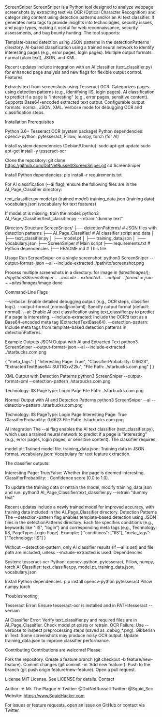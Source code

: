ScreenSniper
ScreenSniper is a Python tool designed to analyze webpage screenshots by extracting text via OCR (Optical Character Recognition) and categorizing content using detection patterns and/or an AI text classifier. It generates meta tags to provide insights into technologies, security issues, and page types, making it useful for web reconnaissance, security assessments, and bug bounty hunting.
The tool supports:

Template-based detection using JSON patterns in the detectionPatterns directory.
AI-based classification using a trained neural network to identify interesting pages (e.g., error pages, login pages).
Multiple output formats: normal (plain text), JSON, and XML.

Recent updates include integration with an AI classifier (text_classifier.py) for enhanced page analysis and new flags for flexible output control.
Features

Extracts text from screenshots using Tesseract OCR.
Categorizes pages using detection patterns (e.g., identifying IIS, login pages).
AI classification to predict if a page is "interesting" (e.g., error pages, sensitive content).
Supports Base64-encoded extracted text output.
Configurable output formats: normal, JSON, XML.
Verbose mode for debugging OCR and classification steps.

Installation
Prerequisites

Python 3.6+
Tesseract OCR (system package)
Python dependencies: opencv-python, pytesseract, Pillow, numpy, torch (for AI)

Install system dependencies (Debian/Ubuntu):
sudo apt-get update
sudo apt-get install -y tesseract-ocr

Clone the repository:
git clone https://github.com/DotNetRussell/ScreenSniper.git
cd ScreenSniper

Install Python dependencies:
pip install -r requirements.txt

For AI classification (--ai flag), ensure the following files are in the AI_Page_Classifier directory:

text_classifier.py
model.pt (trained model)
training_data.json (training data)
vocabulary.json (vocabulary for text features)

If model.pt is missing, train the model:
python3 AI_Page_Classifier/text_classifier.py --retrain "dummy text"

Directory Structure
ScreenSniper/
├── detectionPatterns/    # JSON files with detection patterns
├── AI_Page_Classifier/   # AI classifier script and data
│   ├── text_classifier.py
│   ├── model.pt
│   ├── training_data.json
│   ├── vocabulary.json
├── ScreenSniper         # Main script
├── requirements.txt     # Python dependencies
├── README.md            # This file

Usage
Run ScreenSniper on a single screenshot:
python3 ScreenSniper --output-format=json --ai --include-extracted ./path/to/screenshot.png

Process multiple screenshots in a directory:
for image in $(ls testImages/); do
    python3 ScreenSniper --include-extracted --output-format=json --ai testImages/$image
done

Command-Line Flags

--verbose: Enable detailed debugging output (e.g., OCR steps, classifier logs).
--output-format [normal|json|xml]: Specify output format (default: normal).
--ai: Enable AI text classification using text_classifier.py to predict if a page is interesting.
--include-extracted: Include the OCR’d text as a Base64-encoded meta tag (ExtractedTextBase64).
--detection-pattern: Include meta tags from template-based detection patterns in detectionPatterns.

Example Outputs
JSON Output with AI and Extracted Text
python3 ScreenSniper --output-format=json --ai --include-extracted ./starbucks.com.png

{
    "meta_tags": [
        "Interesting Page: True",
        "ClassifierProbability: 0.6623",
        "ExtractedTextBase64: SUlTIGxvZ2lu",
        "File Path: ./starbucks.com.png"
    ]
}

XML Output with Detection Patterns
python3 ScreenSniper --output-format=xml --detection-pattern ./starbucks.com.png

<?xml version="1.0" ?>
<result>
    <meta_tags>
        <meta_tag>Technology: IIS</meta_tag>
        <meta_tag>PageType: Login Page</meta_tag>
        <meta_tag>File Path: ./starbucks.com.png</meta_tag>
    </meta_tags>
</result>

Normal Output with AI and Detection Patterns
python3 ScreenSniper --ai --detection-pattern ./starbucks.com.png

Technology: IIS
PageType: Login Page
Interesting Page: True
ClassifierProbability: 0.6623
File Path: ./starbucks.com.png

AI Integration
The --ai flag enables the AI text classifier (text_classifier.py), which uses a trained neural network to predict if a page is "interesting" (e.g., error pages, login pages, or sensitive content). The classifier requires:

model.pt: Trained model file.
training_data.json: Training data in JSON format.
vocabulary.json: Vocabulary for text feature extraction.

The classifier outputs:

Interesting Page: True/False: Whether the page is deemed interesting.
ClassifierProbability: <float>: Confidence score (0.0 to 1.0).

To update the training data or retrain the model, modify training_data.json and run:
python3 AI_Page_Classifier/text_classifier.py --retrain "dummy text"

Recent updates include a newly trained model for improved accuracy, with training data included in the AI_Page_Classifier directory.
Detection Patterns
The --detection-pattern flag enables template-based detection using JSON files in the detectionPatterns directory. Each file specifies conditions (e.g., keywords like "IIS", "login") and corresponding meta tags (e.g., Technology: IIS, PageType: Login Page). Example:
{
    "conditions": ["IIS"],
    "meta_tags": ["Technology: IIS"]
}

Without --detection-pattern, only AI classifier results (if --ai is set) and file path are included, unless --include-extracted is used.
Dependencies

System: tesseract-ocr
Python: opencv-python, pytesseract, Pillow, numpy, torch
AI Classifier: text_classifier.py, model.pt, training_data.json, vocabulary.json

Install Python dependencies:
pip install opencv-python pytesseract Pillow numpy torch

Troubleshooting

Tesseract Error: Ensure tesseract-ocr is installed and in PATH:tesseract --version


AI Classifier Error: Verify text_classifier.py and required files are in AI_Page_Classifier. Check model.pt exists or retrain.
OCR Failure: Use --verbose to inspect preprocessing steps (saved as .debug_*.png).
Gibberish in Text: Some screenshots may produce noisy OCR output. Update training_data.json to improve classifier performance.

Contributing
Contributions are welcome! Please:

Fork the repository.
Create a feature branch (git checkout -b feature/new-feature).
Commit changes (git commit -m 'Add new feature').
Push to the branch (git push origin feature/new-feature).
Open a pull request.

License
MIT License. See LICENSE for details.
Contact

Author: ☣️ Mr. The Plague ☣️
Twitter: @DotNetRussell
Twitter: @Squid_Sec
Website: https://www.SquidHacker.com

For issues or feature requests, open an issue on GitHub or contact via Twitter.

